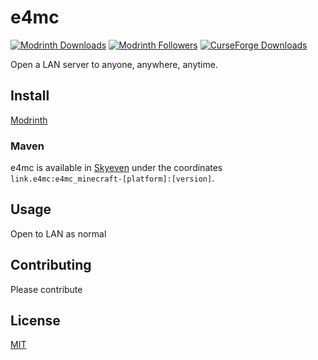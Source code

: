 # e4mc

[![Modrinth Downloads](https://img.shields.io/modrinth/dt/qANg5Jrr?color=%2300af5c&logo=modrinth&style=for-the-badge)](https://modrinth.com/project/qANg5Jrr)
[![Modrinth Followers](https://img.shields.io/modrinth/followers/qANg5Jrr?color=00af5c&logo=modrinth&style=for-the-badge)](https://modrinth.com/project/qANg5Jrr)
[![CurseForge Downloads](https://img.shields.io/curseforge/dt/849519?style=for-the-badge&logo=curseforge&logoColor=f16436&color=f16436)](https://curseforge.com/minecraft/mc-mods/e4mc)

Open a LAN server to anyone, anywhere, anytime.

## Install

[Modrinth](https://modrinth.com/project/qANg5Jrr)

### Maven

e4mc is available in [Skyeven](https://maven.skye.vg) under the coordinates `link.e4mc:e4mc_minecraft-[platform]:[version]`.

## Usage

Open to LAN as normal

## Contributing

Please contribute

## License

[MIT](LICENSE)
